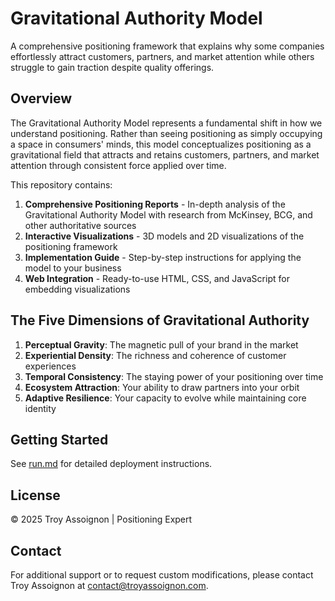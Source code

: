 # Gravitational Authority Model

A comprehensive positioning framework that explains why some companies effortlessly attract customers, partners, and market attention while others struggle to gain traction despite quality offerings.

## Overview

The Gravitational Authority Model represents a fundamental shift in how we understand positioning. Rather than seeing positioning as simply occupying a space in consumers' minds, this model conceptualizes positioning as a gravitational field that attracts and retains customers, partners, and market attention through consistent force applied over time.

This repository contains:

1. **Comprehensive Positioning Reports** - In-depth analysis of the Gravitational Authority Model with research from McKinsey, BCG, and other authoritative sources
2. **Interactive Visualizations** - 3D models and 2D visualizations of the positioning framework
3. **Implementation Guide** - Step-by-step instructions for applying the model to your business
4. **Web Integration** - Ready-to-use HTML, CSS, and JavaScript for embedding visualizations

## The Five Dimensions of Gravitational Authority

1. **Perceptual Gravity**: The magnetic pull of your brand in the market
2. **Experiential Density**: The richness and coherence of customer experiences
3. **Temporal Consistency**: The staying power of your positioning over time
4. **Ecosystem Attraction**: Your ability to draw partners into your orbit
5. **Adaptive Resilience**: Your capacity to evolve while maintaining core identity

## Getting Started

See [run.md](run.md) for detailed deployment instructions.

## License

© 2025 Troy Assoignon | Positioning Expert

## Contact

For additional support or to request custom modifications, please contact Troy Assoignon at [contact@troyassoignon.com](mailto:contact@troyassoignon.com).
